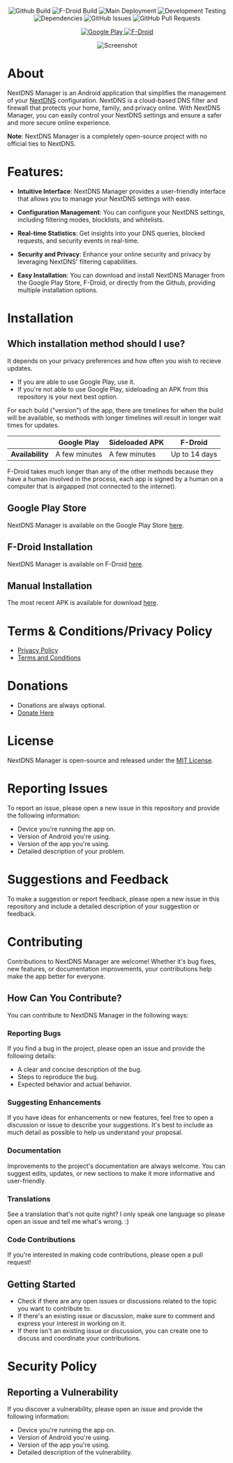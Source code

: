 <p align="center">
  <img src="https://img.shields.io/github/release/doubleangels/NextDNSManager.svg?logo=github&label=GitHub%20Build&style=for-the-badge" alt="Github Build">
  <img src="https://img.shields.io/f-droid/v/com.doubleangels.nextdnsmanagement.svg?logo=F-Droid&label=F-Droid%20Build&style=for-the-badge" alt="F-Droid Build">
  <img src="https://img.shields.io/github/actions/workflow/status/doubleangels/NextDNSManager/.github/workflows/deploy.yml?label=Deployment%20Pipeline&style=for-the-badge" alt="Main Deployment">
  <img src="https://img.shields.io/github/actions/workflow/status/doubleangels/NextDNSManager/.github/workflows/test-dev.yml?label=Development%20Testing&style=for-the-badge" alt="Development Testing">
  <img src="https://img.shields.io/librariesio/github/doubleangels/NextDNSManager?label=Dependencies&style=for-the-badge" alt="Dependencies">
  <img src="https://img.shields.io/github/issues/doubleangels/NextDNSManager?label=GitHub%20Issues&style=for-the-badge" alt="GitHub Issues">
  <img src="https://img.shields.io/github/issues-pr/doubleangels/NextDNSManager?label=GitHub%20Pull%20Requests&style=for-the-badge" alt="GitHub Pull Requests">
</p>

<p align="center">
  <a href="https://play.google.com/store/apps/details?id=com.doubleangels.nextdnsmanagement">
    <img src="https://play.google.com/intl/en_us/badges/static/images/badges/en_badge_web_generic.png" alt="Google Play">
  </a>
  <a href="https://f-droid.org/en/packages/com.doubleangels.nextdnsmanagement">
    <img src="https://fdroid.gitlab.io/artwork/badge/get-it-on.png" alt="F-Droid">
  </a>
</p>

<p align="center">
  <img src="screenshot.jpeg" alt="Screenshot">
</p>

# About

NextDNS Manager is an Android application that simplifies the management of your [NextDNS](https://nextdns.io) configuration. NextDNS is a cloud-based DNS filter and firewall that protects your home, family, and privacy online. With NextDNS Manager, you can easily control your NextDNS settings and ensure a safer and more secure online experience.

**Note**: NextDNS Manager is a completely open-source project with no official ties to NextDNS.

# Features:

- **Intuitive Interface**: NextDNS Manager provides a user-friendly interface that allows you to manage your NextDNS settings with ease.

- **Configuration Management**: You can configure your NextDNS settings, including filtering modes, blocklists, and whitelists.

- **Real-time Statistics**: Get insights into your DNS queries, blocked requests, and security events in real-time.

- **Security and Privacy**: Enhance your online security and privacy by leveraging NextDNS' filtering capabilities.

- **Easy Installation**: You can download and install NextDNS Manager from the Google Play Store, F-Droid, or directly from the Github, providing multiple installation options.

# Installation

## Which installation method should I use?

It depends on your privacy preferences and how often you wish to recieve updates.

- If you are able to use Google Play, use it.
- If you're not able to use Google Play, sideloading an APK from this repository is your next best option.

For each build ("version") of the app, there are timelines for when the build will be available, so methods with longer timelines will result in longer wait times for updates.

|                  | Google Play   | Sideloaded APK | F-Droid       |
| ---------------- | ------------- | -------------- | ------------- |
| **Availability** | A few minutes | A few minutes  | Up to 14 days |

F-Droid takes much longer than any of the other methods because they have a human involved in the process, each app is signed by a human on a computer that is airgapped (not connected to the internet).

## Google Play Store

NextDNS Manager is available on the Google Play Store [here](https://play.google.com/store/apps/details?id=com.doubleangels.nextdnsmanagement).

## F-Droid Installation

NextDNS Manager is available on F-Droid [here](https://f-droid.org/en/packages/com.doubleangels.nextdnsmanagement).

## Manual Installation

The most recent APK is available for download [here](https://github.com/doubleangels/NextDNSManager/releases).

# Terms & Conditions/Privacy Policy

- [Privacy Policy](https://doubleangels.github.io/privacyPolicy/nextdns.html)
- [Terms and Conditions](https://doubleangels.github.io/privacyPolicy/nextdns_terms.html)

# Donations

- Donations are always optional.
- [Donate Here](https://donate.stripe.com/4gw8yhbvH0mg6SQ7ss)

# License

NextDNS Manager is open-source and released under the [MIT License](LICENSE).

# Reporting Issues

To report an issue, please open a new issue in this repository and provide the following information:

- Device you're running the app on.
- Version of Android you're using.
- Version of the app you're using.
- Detailed description of your problem.

# Suggestions and Feedback

To make a suggestion or report feedback, please open a new issue in this repository and include a detailed description of your suggestion or feedback.

# Contributing

Contributions to NextDNS Manager are welcome! Whether it's bug fixes, new features, or documentation improvements, your contributions help make the app better for everyone.

## How Can You Contribute?

You can contribute to NextDNS Manager in the following ways:

### Reporting Bugs

If you find a bug in the project, please open an issue and provide the following details:

- A clear and concise description of the bug.
- Steps to reproduce the bug.
- Expected behavior and actual behavior.

### Suggesting Enhancements

If you have ideas for enhancements or new features, feel free to open a discussion or issue to describe your suggestions. It's best to include as much detail as possible to help us understand your proposal.

### Documentation

Improvements to the project's documentation are always welcome. You can suggest edits, updates, or new sections to make it more informative and user-friendly.

### Translations

See a translation that's not quite right? I only speak one language so please open an issue and tell me what's wrong. :)

### Code Contributions

If you're interested in making code contributions, please open a pull request!

## Getting Started

- Check if there are any open issues or discussions related to the topic you want to contribute to.
- If there's an existing issue or discussion, make sure to comment and express your interest in working on it.
- If there isn't an existing issue or discussion, you can create one to discuss and coordinate your contributions.

# Security Policy

## Reporting a Vulnerability

If you discover a vulnerability, please open an issue and provide the following information:

- Device you're running the app on.
- Version of Android you're using.
- Version of the app you're using.
- Detailed description of the vulnerability.
</p>
